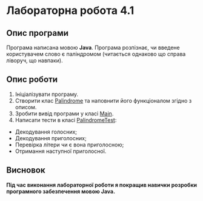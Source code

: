 # Лабораторна робота 4.1

## Опис програми

Програма написана мовою **Java**. Програма розпізнає, чи введене користувачем слово є паліндромом (читається однаково що справа ліворуч, що навпаки).

## Опис роботи

1. Ініціалізувати програму.
2. Створити клас [Palindrome] та наповнити його функціоналом згідно з описом.
3. Зробити вивід програми у класі [Main].
4. Написати тести в класі [PalindromeTest]:
- Декодування голосних;
- Декодування приголосних;
- Перевірка літери чи є вона приголосною;
- Отримання наступної приголосної.

## Висновок

**Під час виконання лабораторної роботи я покращив навички розробки програмного забезпечення мовою Java.**

[Palindrome]: src/main/java/org/example/Palindrome.java
[Main]: src/main/java/org/example/Main.java
[PalindromeTest]: src/test/java/PalindromeTest.java
